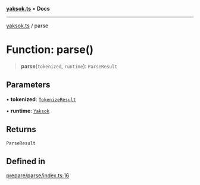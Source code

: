 [**yaksok.ts**](../README.md) • **Docs**

***

[yaksok.ts](../globals.md) / parse

# Function: parse()

> **parse**(`tokenized`, `runtime`): `ParseResult`

## Parameters

• **tokenized**: [`TokenizeResult`](../interfaces/TokenizeResult.md)

• **runtime**: [`Yaksok`](../classes/Yaksok.md)

## Returns

`ParseResult`

## Defined in

[prepare/parse/index.ts:16](https://github.com/rycont/yaksok.ts/blob/6985c53e247331ce96e0fffb5ef88585a28874c6/prepare/parse/index.ts#L16)
